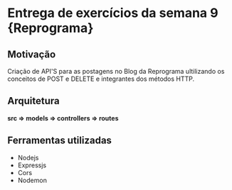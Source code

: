 
# Entrega de exercícios da semana 9 {Reprograma}

## Motivação

Criação de API'S para as postagens no Blog da Reprograma ultilizando os conceitos de POST e DELETE e integrantes dos métodos HTTP.


## Arquitetura 

**src => models => controllers => routes**


## Ferramentas utilizadas

* Nodejs
* Expressjs
* Cors
* Nodemon
